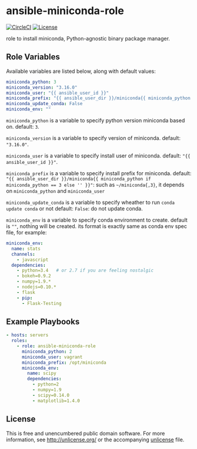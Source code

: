 # ansible-miniconda-role

[![CircleCI](https://img.shields.io/circleci/project/uchida/ansible-miniconda-role.svg)](https://circleci.com/gh/uchida/ansible-miniconda-role)
[![License](https://img.shields.io/github/license/uchida/ansible-miniconda-role.svg)](http://unlicense.org/)

role to install miniconda, Python-agnostic binary package manager.

## Role Variables

Available variables are listed below, along with default values:

```yaml
miniconda_python: 3
miniconda_version: "3.16.0"
miniconda_user: "{{ ansible_user_id }}"
miniconda_prefix: "{{ ansible_user_dir }}/miniconda{{ miniconda_python if miniconda_python == 3 else '' }}"
miniconda_update_conda: False
miniconda_env: ""
```

`miniconda_python` is a variable to specify python version miniconda based on.
default: `3`.

`miniconda_version` is a variable to specify version of miniconda.
default: `"3.16.0"`.

`miniconda_user` is a variable to specify install user of miniconda.
default: `"{{ ansible_user_id }}"`.

`miniconda_prefix` is a variable to specify install prefix for miniconda.
default: `"{{ ansible_user_dir }}/miniconda{{ miniconda_python if miniconda_python == 3 else '' }}"`:
such as `~/miniconda{,3}`, it depends on `miniconda_python` and `miniconda_user`

`miniconda_update_conda` is a variable to specify wheather to run `conda update conda` or not
default: `False`: do not update conda.

`miniconda_env` is a variable to specify conda environment to create.
default is `""`, nothing will be created.
its format is exactly same as conda env spec file, for example:
```yaml
miniconda_env:
  name: stats
  channels:
    - javascript
  dependencies:
    - python=3.4   # or 2.7 if you are feeling nostalgic
    - bokeh=0.9.2
    - numpy=1.9.*
    - nodejs=0.10.*
    - flask
    - pip:
      - Flask-Testing
```

## Example Playbooks

```yaml
- hosts: servers
  roles:
    - role: ansible-miniconda-role
      miniconda_python: 2
      miniconda_user: vagrant
      miniconda_prefix: /opt/miniconda
      miniconda_env:
        name: scipy
        dependencies:
          - python=2
          - numpy=1.9
          - scipy=0.14.0
          - matplotlib=1.4.0
```

## License

This is free and unencumbered public domain software.  For more information,
see http://unlicense.org/ or the accompanying [unlicense](unlicense) file.

